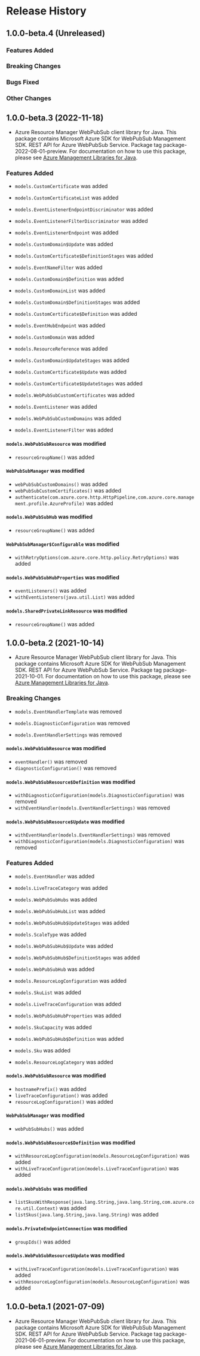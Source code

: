 # Release History

## 1.0.0-beta.4 (Unreleased)

### Features Added

### Breaking Changes

### Bugs Fixed

### Other Changes

## 1.0.0-beta.3 (2022-11-18)

- Azure Resource Manager WebPubSub client library for Java. This package contains Microsoft Azure SDK for WebPubSub Management SDK. REST API for Azure WebPubSub Service. Package tag package-2022-08-01-preview. For documentation on how to use this package, please see [Azure Management Libraries for Java](https://aka.ms/azsdk/java/mgmt).

### Features Added

* `models.CustomCertificate` was added

* `models.CustomCertificateList` was added

* `models.EventListenerEndpointDiscriminator` was added

* `models.EventListenerFilterDiscriminator` was added

* `models.EventListenerEndpoint` was added

* `models.CustomDomain$Update` was added

* `models.CustomCertificate$DefinitionStages` was added

* `models.EventNameFilter` was added

* `models.CustomDomain$Definition` was added

* `models.CustomDomainList` was added

* `models.CustomDomain$DefinitionStages` was added

* `models.CustomCertificate$Definition` was added

* `models.EventHubEndpoint` was added

* `models.CustomDomain` was added

* `models.ResourceReference` was added

* `models.CustomDomain$UpdateStages` was added

* `models.CustomCertificate$Update` was added

* `models.CustomCertificate$UpdateStages` was added

* `models.WebPubSubCustomCertificates` was added

* `models.EventListener` was added

* `models.WebPubSubCustomDomains` was added

* `models.EventListenerFilter` was added

#### `models.WebPubSubResource` was modified

* `resourceGroupName()` was added

#### `WebPubSubManager` was modified

* `webPubSubCustomDomains()` was added
* `webPubSubCustomCertificates()` was added
* `authenticate(com.azure.core.http.HttpPipeline,com.azure.core.management.profile.AzureProfile)` was added

#### `models.WebPubSubHub` was modified

* `resourceGroupName()` was added

#### `WebPubSubManager$Configurable` was modified

* `withRetryOptions(com.azure.core.http.policy.RetryOptions)` was added

#### `models.WebPubSubHubProperties` was modified

* `eventListeners()` was added
* `withEventListeners(java.util.List)` was added

#### `models.SharedPrivateLinkResource` was modified

* `resourceGroupName()` was added

## 1.0.0-beta.2 (2021-10-14)

- Azure Resource Manager WebPubSub client library for Java. This package contains Microsoft Azure SDK for WebPubSub Management SDK. REST API for Azure WebPubSub Service. Package tag package-2021-10-01. For documentation on how to use this package, please see [Azure Management Libraries for Java](https://aka.ms/azsdk/java/mgmt).

### Breaking Changes

* `models.EventHandlerTemplate` was removed

* `models.DiagnosticConfiguration` was removed

* `models.EventHandlerSettings` was removed

#### `models.WebPubSubResource` was modified

* `eventHandler()` was removed
* `diagnosticConfiguration()` was removed

#### `models.WebPubSubResource$Definition` was modified

* `withDiagnosticConfiguration(models.DiagnosticConfiguration)` was removed
* `withEventHandler(models.EventHandlerSettings)` was removed

#### `models.WebPubSubResource$Update` was modified

* `withEventHandler(models.EventHandlerSettings)` was removed
* `withDiagnosticConfiguration(models.DiagnosticConfiguration)` was removed

### Features Added

* `models.EventHandler` was added

* `models.LiveTraceCategory` was added

* `models.WebPubSubHubs` was added

* `models.WebPubSubHubList` was added

* `models.WebPubSubHub$UpdateStages` was added

* `models.ScaleType` was added

* `models.WebPubSubHub$Update` was added

* `models.WebPubSubHub$DefinitionStages` was added

* `models.WebPubSubHub` was added

* `models.ResourceLogConfiguration` was added

* `models.SkuList` was added

* `models.LiveTraceConfiguration` was added

* `models.WebPubSubHubProperties` was added

* `models.SkuCapacity` was added

* `models.WebPubSubHub$Definition` was added

* `models.Sku` was added

* `models.ResourceLogCategory` was added

#### `models.WebPubSubResource` was modified

* `hostnamePrefix()` was added
* `liveTraceConfiguration()` was added
* `resourceLogConfiguration()` was added

#### `WebPubSubManager` was modified

* `webPubSubHubs()` was added

#### `models.WebPubSubResource$Definition` was modified

* `withResourceLogConfiguration(models.ResourceLogConfiguration)` was added
* `withLiveTraceConfiguration(models.LiveTraceConfiguration)` was added

#### `models.WebPubSubs` was modified

* `listSkusWithResponse(java.lang.String,java.lang.String,com.azure.core.util.Context)` was added
* `listSkus(java.lang.String,java.lang.String)` was added

#### `models.PrivateEndpointConnection` was modified

* `groupIds()` was added

#### `models.WebPubSubResource$Update` was modified

* `withLiveTraceConfiguration(models.LiveTraceConfiguration)` was added
* `withResourceLogConfiguration(models.ResourceLogConfiguration)` was added

## 1.0.0-beta.1 (2021-07-09)

- Azure Resource Manager WebPubSub client library for Java. This package contains Microsoft Azure SDK for WebPubSub Management SDK. REST API for Azure WebPubSub Service. Package tag package-2021-06-01-preview. For documentation on how to use this package, please see [Azure Management Libraries for Java](https://aka.ms/azsdk/java/mgmt).

